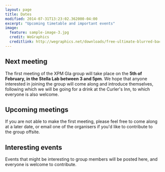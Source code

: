 ```yaml
---
layout: page
title: Dates
modified: 2014-07-31T13:23:02.362000-04:00
excerpt: "Upcoming timetable and important events"
image:
  feature: sample-image-3.jpg
  credit: WeGraphics
  creditlink: http://wegraphics.net/downloads/free-ultimate-blurred-background-pack/
---
```


## Next meeting

The first meeting of the XPM Gla group will take place on the **5th of February, in the Stella Lab between 3 and 5pm**. We hope that anyone interested in joining the group will come along and introduce themselves, following which we will be going for a drink at the Curler's Inn, to which everyone is also welcome.

## Upcoming meetings

If you are not able to make the first meeting, please feel free to come along at a later date, or email one of the organisers if you'd like to contribute to the group offsite.

## Interesting events

Events that might be interesting to group members will be posted here, and everyone is welcome to contribute.
